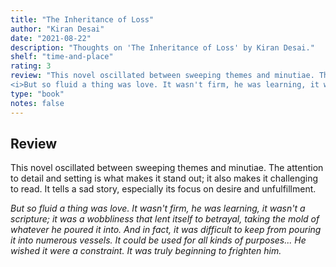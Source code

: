 ```yaml
---
title: "The Inheritance of Loss"
author: "Kiran Desai"
date: "2021-08-22"
description: "Thoughts on 'The Inheritance of Loss' by Kiran Desai."
shelf: "time-and-place"
rating: 3
review: "This novel oscillated between sweeping themes and minutiae. The attention to detail and setting is what makes it stand out; it also makes it challenging to read. It tells a sad story, especially its focus on desire and unfulfillment.<br/><br/>
<i>But so fluid a thing was love. It wasn't firm, he was learning, it wasn't a scripture; it was a wobbliness that lent itself to betrayal, taking the mold of whatever he poured it into. And in fact, it was difficult to keep from pouring it into numerous vessels. It could be used for all kinds of purposes... He wished it were a constraint. It was truly beginning to frighten him.</i>"
type: "book" 
notes: false
---
```


## Review

This novel oscillated between sweeping themes and minutiae. The attention to detail and setting is what makes it stand out; it also makes it challenging to read. It tells a sad story, especially its focus on desire and unfulfillment.

_But so fluid a thing was love. It wasn't firm, he was learning, it wasn't a scripture; it was a wobbliness that lent itself to betrayal, taking the mold of whatever he poured it into. And in fact, it was difficult to keep from pouring it into numerous vessels. It could be used for all kinds of purposes... He wished it were a constraint. It was truly beginning to frighten him._
